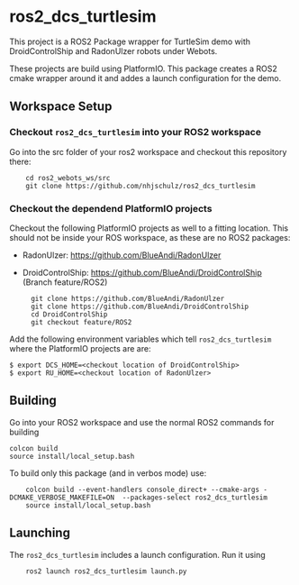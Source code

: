 # ros2_dcs_turtlesim
This project is a ROS2 Package wrapper for TurtleSim demo with
DroidControlShip and RadonUlzer robots under Webots.

These projects are build using PlatformIO. This package creates
a ROS2 cmake wrapper around it and addes a launch configuration 
for the demo.

## Workspace Setup

### Checkout `ros2_dcs_turtlesim` into your ROS2 workspace

Go into the src folder of your ros2 workspace and checkout this
repository there:

        cd ros2_webots_ws/src
        git clone https://github.com/nhjschulz/ros2_dcs_turtlesim

### Checkout the dependend PlatformIO projects

Checkout the following PlatformIO projects as well to a fitting location.
This should not be inside your ROS workspace, as these are no ROS2 
packages:

* RadonUlzer: https://github.com/BlueAndi/RadonUlzer
* DroidControlShip: https://github.com/BlueAndi/DroidControlShip (Branch feature/ROS2)

    
        git clone https://github.com/BlueAndi/RadonUlzer
        git clone https://github.com/BlueAndi/DroidControlShip
        cd DroidControlShip
        git checkout feature/ROS2

Add the following environment variables which tell `ros2_dcs_turtlesim`
where the PlatformIO projects are are:

    $ export DCS_HOME=<checkout location of DroidControlShip>
    $ export RU_HOME=<checkout location of RadonUlzer>

## Building 

Go into your ROS2 workspace and use the normal ROS2 commands for building

    colcon build
    source install/local_setup.bash

To build only this package (and in verbos mode) use:


        colcon build --event-handlers console_direct+ --cmake-args -DCMAKE_VERBOSE_MAKEFILE=ON  --packages-select ros2_dcs_turtlesim
        source install/local_setup.bash


## Launching

The `ros2_dcs_turtlesim` includes a launch configuration. Run it using

        ros2 launch ros2_dcs_turtlesim launch.py